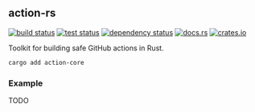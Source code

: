 ## action-rs

[<img alt="build status" src="https://img.shields.io/github/actions/workflow/status/romnn/action-rs/build.yaml?label=build">](https://github.com/romnn/action-rs/actions/workflows/build.yaml)
[<img alt="test status" src="https://img.shields.io/github/actions/workflow/status/romnn/action-rs/test.yaml?label=test">](https://github.com/romnn/action-rs/actions/workflows/test.yaml)
[![dependency status](https://deps.rs/repo/github/romnn/action-rs/status.svg)](https://deps.rs/repo/github/romnn/action-rs)
[<img alt="docs.rs" src="https://img.shields.io/docsrs/action-core/latest?label=docs.rs">](https://docs.rs/action-core)
[<img alt="crates.io" src="https://img.shields.io/crates/v/action-core">](https://crates.io/crates/action-core)

Toolkit for building safe GitHub actions in Rust.

```bash 
cargo add action-core
```

### Example

TODO
